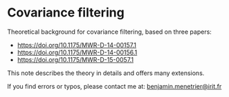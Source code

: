 # Covariance filtering

Theoretical background for covariance filtering, based on three papers:
 - https://doi.org/10.1175/MWR-D-14-00157.1
 - https://doi.org/10.1175/MWR-D-14-00156.1
 - https://doi.org/10.1175/MWR-D-15-0057.1

This note describes the theory in details and offers many extensions.

If you find errors or typos, please contact me at: benjamin.menetrier@irit.fr
